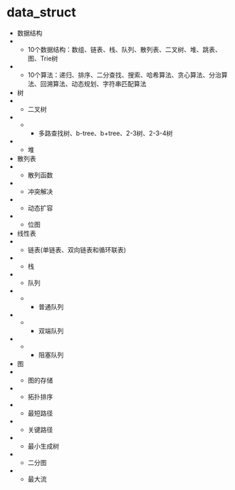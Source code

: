 # data_struct
- 数据结构
- - 10个数据结构：数组、链表、栈、队列、散列表、二叉树、堆、跳表、图、Trie树
- - 10个算法：递归、排序、二分查找、搜索、哈希算法、贪心算法、分治算法、回溯算法、动态规划、字符串匹配算法
- 树
- - 二叉树
- - - 多路查找树、b-tree、b+tree、2-3树、2-3-4树
- - 堆
- 散列表
- - 散列函数
- - 冲突解决
- - 动态扩容
- - 位图
- 线性表
- - 链表(单链表、双向链表和循环联表)
- - 栈
- - 队列
- - - 普通队列
- - - 双端队列
- - - 阻塞队列
- 图
- - 图的存储
- - 拓扑排序
- - 最短路径
- - 关键路径
- - 最小生成树
- - 二分图
- - 最大流
